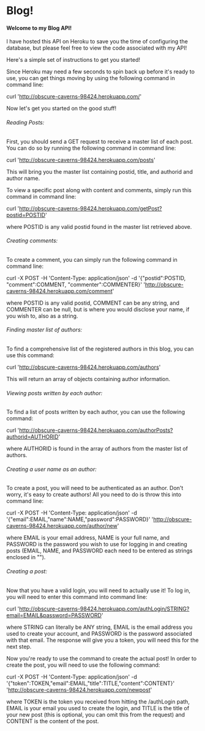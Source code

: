 # Blog!

#### Welcome to my Blog API!

I have hosted this API on Heroku to save you the time of configuring the database, but please feel free to view the code associated with my API!

Here's a simple set of instructions to get you started!

Since Heroku may need a few seconds to spin back up before it's ready to use, you can get things moving by using the following command in command line:

curl 'http://obscure-caverns-98424.herokuapp.com/'

Now let's get you started on the good stuff!

###### Reading Posts:

First, you should send a GET request to receive a master list of each post. You can do so by running the following command in command line:

curl 'http://obscure-caverns-98424.herokuapp.com/posts'

This will bring you the master list containing postid, title, and authorid and author name.

To view a specific post along with content and comments, simply run this command in command line:

curl 'http://obscure-caverns-98424.herokuapp.com/getPost?postid=POSTID'

where POSTID is any valid postid found in the master list retrieved above.

###### Creating comments:

To create a comment, you can simply run the following command in command line:

curl -X POST -H 'Content-Type: application/json' -d '{"postid":POSTID, "comment":COMMENT, "commenter":COMMENTER}' 'http://obscure-caverns-98424.herokuapp.com/comment'

where POSTID is any valid postid, COMMENT can be any string, and COMMENTER can be null, but is where you would disclose your name, if you wish to, also as a string.

###### Finding master list of authors:

To find a comprehensive list of the registered authors in this blog, you can use this command:

curl 'http://obscure-caverns-98424.herokuapp.com/authors'

This will return an array of objects containing author information.

###### Viewing posts written by each author:

To find a list of posts written by each author, you can use the following command:

curl 'http://obscure-caverns-98424.herokuapp.com/authorPosts?authorid=AUTHORID'

where AUTHORID is found in the array of authors from the master list of authors.

###### Creating a user name as an author:

To create a post, you will need to be authenticated as an author. Don't worry, it's easy to create authors! All you need to do is throw this into command line:

curl -X POST -H 'Content-Type: application/json' -d '{"email":EMAIL,"name":NAME,"password":PASSWORD}' 'http://obscure-caverns-98424.herokuapp.com/author/new'

where EMAIL is your email address, NAME is your full name, and PASSWORD is the password you wish to use for logging in and creating posts (EMAIL, NAME, and PASSWORD each need to be entered as strings enclosed in "").

###### Creating a post:

Now that you have a valid login, you will need to actually use it! To log in, you will need to enter this command into command line:

curl 'http://obscure-caverns-98424.herokuapp.com/authLogin/STRING?email=EMAIL&password=PASSWORD'

where STRING can literally be ANY string, EMAIL is the email address you used to create your account, and PASSWORD is the password associated with that email. The response will give you a token, you will need this for the next step.

Now you're ready to use the command to create the actual post! In order to create the post, you will need to use the following command:

curl -X POST -H 'Content-Type: application/json' -d '{"token":TOKEN,"email":EMAIL,"title":TITLE,"content":CONTENT}' 'http://obscure-caverns-98424.herokuapp.com/newpost'

where TOKEN is the token you received from hitting the /authLogin path, EMAIL is your email you used to create the login, and TITLE is the title of your new post (this is optional, you can omit this from the request) and CONTENT is the content of the post.
